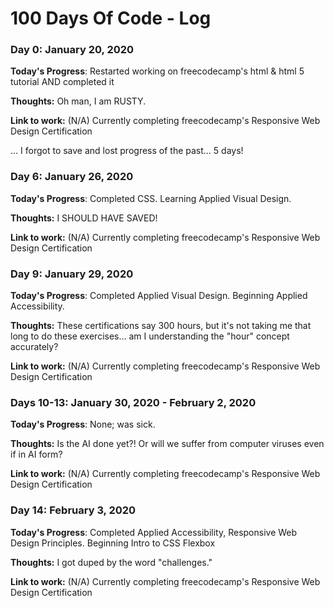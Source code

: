 # 100 Days Of Code - Log

### Day 0: January 20, 2020

**Today's Progress**: Restarted working on freecodecamp's html & html 5 tutorial AND completed it

**Thoughts:** Oh man, I am RUSTY.

**Link to work:** (N/A) Currently completing freecodecamp's Responsive Web Design Certification

... I forgot to save and lost progress of the past... 5 days!

### Day 6: January 26, 2020

**Today's Progress**: Completed CSS. Learning Applied Visual Design.

**Thoughts:** I SHOULD HAVE SAVED!

**Link to work:** (N/A) Currently completing freecodecamp's Responsive Web Design Certification

### Day 9: January 29, 2020

**Today's Progress**: Completed Applied Visual Design. Beginning Applied Accessibility.

**Thoughts:** These certifications say 300 hours, but it's not taking me that long to do these exercises... am I understanding the "hour" concept accurately?

**Link to work:** (N/A) Currently completing freecodecamp's Responsive Web Design Certification

### Days 10-13: January 30, 2020 - February 2, 2020

**Today's Progress**: None; was sick.

**Thoughts:** Is the AI done yet?! Or will we suffer from computer viruses even if in AI form?

**Link to work:** (N/A) Currently completing freecodecamp's Responsive Web Design Certification

### Day 14: February 3, 2020

**Today's Progress**: Completed Applied Accessibility, Responsive Web Design Principles. Beginning Intro to CSS Flexbox

**Thoughts:** I got duped by the word "challenges."

**Link to work:** (N/A) Currently completing freecodecamp's Responsive Web Design Certification
